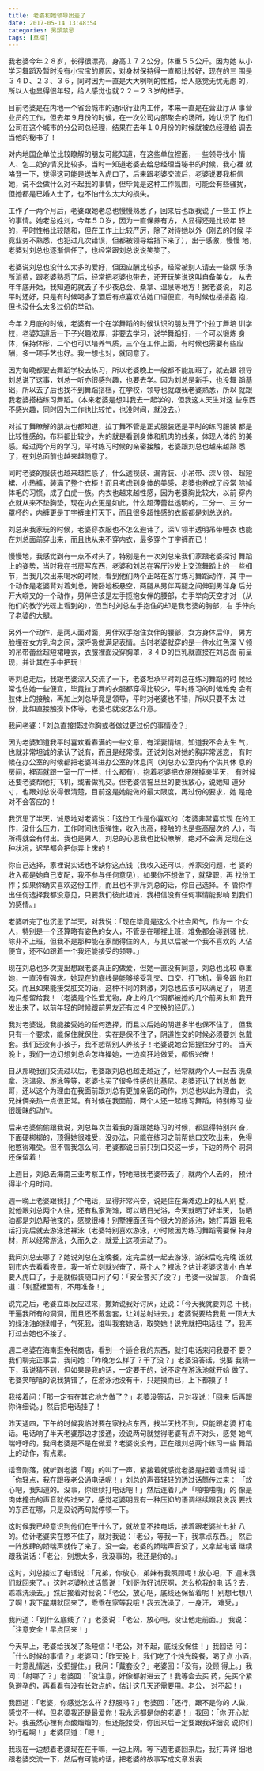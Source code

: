 ```yaml
---
title: 老婆和她领导出差了
date: 2017-05-14 13:48:54
categories: 另類禁忌
tags: [草榴]
---
```

我老婆今年２８岁，长得很漂亮，身高１７２公分，体重５５公斤。因为她
从小学习舞蹈及暂时没有小宝宝的原因，对身材保持得一直都比较好，现在的三
围是３４Ｄ、２３、３６，同时因为一直是大大咧咧的性格，给人感觉无忧无虑
的，所以人也显得很年轻，给人感觉也就２２－２３岁的样子。

目前老婆是在内地一个省会城市的通讯行业内工作，本来一直是在营业厅从
事营业员的工作，但去年９月份的时候，在一次公司内部聚会的场所，她认识了
他们公司在这个城市的分公司总经理，结果在去年１０月份的时候就被总经理给
调去当他的秘书了！

对内地国企单位比较瞭解的朋友可能知道，在这些单位裡面，一些领导找小
情人、包二奶的情况比较多。当时一知道老婆去给总经理当秘书的时候，我心裡
就咯登一下，觉得这可能是送羊入虎口了，后来跟老婆交流后，老婆说要我相信
她，说不会做什么对不起我的事情，但毕竟是这种工作氛围，可能会有些骚扰，
但她都是已婚人士了，也不怕什么太大的损失。

工作了一两个月后，老婆跟她老总也慢慢熟悉了，回来后也跟我说了一些工
作上的事情。她老总姓刘，今年５０岁，因为一直保养有方，人显得还是比较年
轻的，平时性格比较随和，但在工作上比较严厉，除了对待她以外（刚去的时候
毕竟业务不熟悉，也犯过几次错误，但都被领导给挡下来了），出于感激，慢慢
地，老婆对刘总也逐渐信任了，也经常跟刘总说说笑笑了。

老婆说刘总也没什么太多的爱好，但因应酬比较多，经常被别人请去一些娱
乐场所消费，跟老婆熟悉了后，经常把老婆也带去，还开玩笑说这叫自备美女。
从去年年底开始，我知道的就去了不少夜总会、桑拿、温泉等地方！据老婆说，
刘总平时还好，只是有时候喝多了酒后有点喜欢佔她口语便宜，有时候也搂搂抱
抱，但也没什么太多过份的举动。

今年２月底的时候，老婆有一个在学舞蹈的时候认识的朋友开了个拉丁舞培
训学校，老婆知道后一下子兴趣浓厚，非要去学习，说学舞蹈好，一个可以锻炼
身体，保持体形，二个也可以培养气质，三个在工作上面，有时候也需要有些应
酬，多一项手艺也好。我一想也对，就同意了。

因为每晚都要去舞蹈学校去练习，所以老婆晚上一般都不能加班了，就去跟
领导刘总说了这事，刘总一听亦很感兴趣，也要去学。因为刘总是新手，也没舞
蹈基础，所以去了后也找不到舞蹈搭档，在学校，领导也就跟我老婆熟悉，所以
就跟我老婆搭档练习舞蹈。（本来老婆是想叫我去一起学的，但我这人天生对这
些东西不感兴趣，同时因为工作也比较忙，也没时间，就没去。）

对拉丁舞瞭解的朋友也都知道，拉丁舞不管是正式服装还是平时的练习服装
都是比较性感的，布料都比较少，为的就是看到身体和肌肉的线条，体现人体的
的美感。经过两个月的学习，平时练习时候的亲密接触，老婆跟刘总也越来越熟
悉了，在刘总面前也越来越随意了。

同时老婆的服装也越来越性感了，什么透视装、漏背装、小吊带、深Ｖ领、
超短裙、小热裤，装满了整个衣柜！而且考虑到身体的美感，老婆也养成了经常
除掉体毛的习惯，成了白虎一族。内衣也越来越性感，因为老婆胸比较大，以前
穿内衣就从来不垫胸垫，现在内衣更是如此，什么超薄蕾丝透明的，二分一、三
分一罩杯的，内裤更是丁字裤主打天下，而且很多超性感的衣服都是刘总送的。

刘总来我家玩的时候，老婆穿衣服也不怎么避讳了，深Ｖ领半透明吊带睡衣
也能在刘总面前穿出来，而且也从来不穿内衣，最多穿个丁字裤而已！

慢慢地，我感觉到有一点不对头了，特别是有一次刘总来我们家跟老婆探讨
舞蹈上的姿势，当时我在书房写东西，老婆和刘总在客厅沙发上交流舞蹈上的一
些细节，当我几次出来喝水的时候，看到他们两个正站在客厅练习舞蹈动作，其
中一个动作是老婆背对着刘总，俯卧地板悬空，两腿从男伴两腿之间伸到男伴身
后分开大噼叉的一个动作，男伴应该是左手揽抱女伴的腰部，右手举向天空才对
（从他们的教学光碟上看到的），但当时刘总左手抱住的却是我老婆的胸部，右
手伸向了老婆的大腿。

另外一个动作，是两人面对面，男伴双手抱住女伴的腰部，女方身体后仰，
男方脸埋在女方乳沟之间，深呼吸做满足表情。当时老婆就穿的是一件水红色深
Ｖ领的吊带蕾丝超短裙睡衣，衣服裡面没穿胸罩，３４Ｄ的巨乳就直接在刘总面
前呈现，并让其在手中把玩！

等刘总走后，我跟老婆深入交流了一下，老婆坦承平时刘总在练习舞蹈的时
候经常也佔她一些便宜，毕竟拉丁舞的衣服都穿得比较少，平时练习的时候难免
会有肢体上的接触，再加上刘总毕竟是领导，平时对老婆也不错，所以只要不太
过份，比如直接触摸下体等，老婆也就没怎么介意。

我问老婆：「刘总直接摸过你胸或者做过更过份的事情没？」

因为老婆知道我平时喜欢看春满的一些文章，有淫妻情结，知道我不会太生
气，也就非常坦诚的承认了说有，而且是经常摸。还说刘总对她的胸非常迷恋，
有时候在办公室的时候都把老婆叫进办公室的休息间（刘总办公室内有个供其休
息的房间，裡面就跟一室一厅一样，什么都有），抱着老婆把衣服脱掉亲半天，
有时候还要老婆帮他打飞机，或者做乳交。但老婆信誓旦旦的要我放心，说她知
道分寸，也跟刘总说得很清楚，目前这是她能做的最大限度，再过份的要求，她
是绝对不会答应的！

我沉思了半天，诚恳地对老婆说：「这份工作是你喜欢的（老婆非常喜欢现
在的工作，没什么压力，工作时间也很弹性，收入也高，接触的也是些高层次的
人），有所得就会有付出。我也是男人，刘总的心思我也比较瞭解，绝对不会满
足现在这种状况，迟早都会把你弄上床的！

你自己选择，家裡说实话也不缺你这点钱（我收入还可以，养家没问题，老
婆的收入都是她自己支配，我不参与任何意见），如果你不想做了，就辞职，再
找份工作；如果你确实喜欢这份工作，而且也不排斥刘总的话，你自己选择。不
管你作出任何选择我都没意见，只要我们彼此坦诚，我相信没有任何事情能影响
到我们的感情。」

老婆听完了也沉思了半天，对我说：「现在毕竟是这么个社会风气，作为一
个女人，特别是一个还算略有姿色的女人，不管是在哪裡上班，难免都会碰到骚
扰，除非不上班，但我不是那种能在家閒得住的人，与其以后被一个我不喜欢的
人佔便宜，还不如跟着一个我还能接受的领导。」

现在刘总也多次提出想跟老婆真正的做爱，但她一直没有同意，刘总也比较
尊重她，一直没有强求。她现在的底线是能够接受乳交、口交、打飞机，最多跟
他肛交。而且如果能接受肛交的话，这种不同的刺激，刘总也应该可以满足了，
阴道她只想留给我！（老婆是个性爱尤物，身上的几个洞都被她的几个前男友和
我开发出来了，以前年轻的时候跟前男友还有过４Ｐ交换的经历。）

我对老婆说，我能接受她的任何选择，而且以后她的阴道多半也保不住了，
但我只有一个要求，能保住就保住，实在是保不住了，阴道性交的时候必须要刘
总戴套。我们还没有小孩子，我不想帮别人养孩子！老婆说她会把握住分寸的。
当天晚上，我们一边幻想刘总会怎样操她，一边疯狂地做爱，都很兴奋！

自从那晚我们交流过以后，老婆跟刘总也越走越近了，经常就两个人一起去
洗桑拿、泡温泉、游泳等等，老婆也买了很多性感的比基尼。老婆还认了刘总做
乾哥，还以这个为理由在我面前跟刘总有更加亲密的动作，刘总也以此为理由，
说兄妹俩亲热一点很正常。有时候在我面前，两个人还一起练习舞蹈，特别练习
些很暧昧的动作。

后来老婆偷偷跟我说，刘总每次当着我的面跟她练习的时候，都显得特别兴
奋，下面硬梆梆的，顶得她很难受，没办法，只能在练习之前帮他口交吹出来，
免得他憋得难受。但不管我怎么问，老婆都说目前只到口交这一步，下边的两个
洞洞还保留着！

上週日，刘总去海南三亚考察工作，特地把我老婆带去了，就两个人去的，
预计得半个月时间。

週一晚上老婆跟我打了个电话，显得非常兴奋，说是住在海滩边上的私人别
墅，就他跟刘总两个人住，还有私家海滩，可以晒日光浴，今天就晒了好半天，
防晒油都是刘总帮他搽的，感觉很棒！别墅裡面还有个很大的游泳池，她打算跟
我电话打完后就去游泳池裸泳（老婆特别喜欢游泳，小时候因为练习舞蹈需要保
持身材，所以经常游泳，久而久之，就爱上这项运动了）。

我问刘总去哪了？她说刘总在定晚餐，定完后就一起去游泳，游泳后吃完晚
饭就到市内去看看夜景。我一听立刻就兴奋了，两个人？裸泳？估计老婆这隻小
白羊要入虎口了，于是就假装随口问了句：「安全套买了没？」老婆一没留意，
介面说道：「别墅裡面有，不用准备！」

说完之后，老婆立即反应过来，撒娇说我好讨厌，还说：「今天我就要刘总
干我，干遍我所有的洞洞，而且还不戴套套，让刘总射进去。」老婆说要给我戴
一顶大大的绿油油的绿帽子，气死我，谁叫我套她话，取笑她！说完就把电话挂
了，我再打过去她也不接了。

週二老婆在海南逛免税商店，看到一个适合我的东西，就打电话来问我要不
要？我们聊完正事后，我问她：「昨晚怎么样了？干了没？」老婆没答话，说要
我猜一下，我说猜不到，但如果是我的话，一定要干的，说不定在游泳池就开始
做了。老婆笑嘻嘻的说我猜错了，在游泳池没有干，只是摸而已，上下都摸了！

我接着问：「那一定有在其它地方做了？」老婆没答话，只对我说：「回来
后再跟你详细说。」然后把电话挂了！

昨天週四，下午的时候我临时要在家找点东西，找半天找不到，只能跟老婆
打电话。电话响了半天老婆那边才接通，没说两句就觉得老婆有点不对头，感觉
她气喘吁吁的，我问老婆是不是在做爱？老婆说没有，正在跟刘总两个练习一些
舞蹈上的动作，有点累。

话音刚落，就听到老婆「啊」的叫了一声，紧接着就感觉老婆是捂着话筒说
话：「你轻点，我在跟我老公通电话呢！」刘总的声音轻轻的透过话筒传过来：
「放心吧，我知道的。没事，你继续打电话吧！」然后连着几声「啪啪啪啪」的
像是肉体撞击的声音就传过来了，感觉老婆明显有一种压抑的语调继续跟我说我
要找的东西在哪，只是没说两句就停顿一下。

这时候我已经意识到他们在干什么了，就故意不挂电话，接着跟老婆扯七扯
八的。估计老婆实在憋不住了，就对我说：「老公，等我一下，我拿点东西。」
然后一阵放肆的娇喘声就传了来了。没一会，老婆的娇喘声音没了，又拿起电话
继续跟我说话：「老公，别想太多，我没事的，我还是你的。」

这时，刘总接过了电话说：「兄弟，你放心，弟妹有我照顾呢！放心吧，下
週末我们就回来了。」这时老婆抢过话筒说：「刘哥你好讨厌啊，怎么抢我的电
话？去，乖乖洗澡去。」然后接着对我说：「老公，放心吧，底线还保留着呢！
别想七想八了啊！我下星期就回来了，乖乖在家等我哦！我去洗澡了，一身汗，
难受。」

我问道：「到什么底线了？」老婆说：「老公，放心吧，没让他走前面。」
我说：「注意安全！早点回来！」

今天早上，老婆给我发了条短信：「老公，对不起，底线没保住！」我回话
问：「什么时候的事情？」老婆回：「昨天晚上，我们吃了个烛光晚餐，喝了点
小酒，一时意乱情迷，没把握住。」我问：「戴套没？」老婆回：「没有，没顾
得上。」我问：「射哪了？」老婆回：「没注意，好像都射进去了！我等会去买
药，先买个紧急避孕的，再看看有没有长效点的，估计这几天还需要用。老公，
对不起！」

我回道：「老婆，你感觉怎么样？舒服吗？」老婆回：「还行，跟不是你的
人做，感觉不一样，但老婆我还是最爱你！我永远都是你的老婆！」我回：「你
开心就好。我虽然心裡有点酸熘熘的，但还能接受，你回来后一定要跟我详细说
说你们的行程啊！」老婆回道：「嗯！」

我现在一边想着老婆现在在干嘛，一边上网。等下週老婆回来后，我打算详
细地跟老婆交流一下，然后有可能的话，把老婆的故事写成文章发表